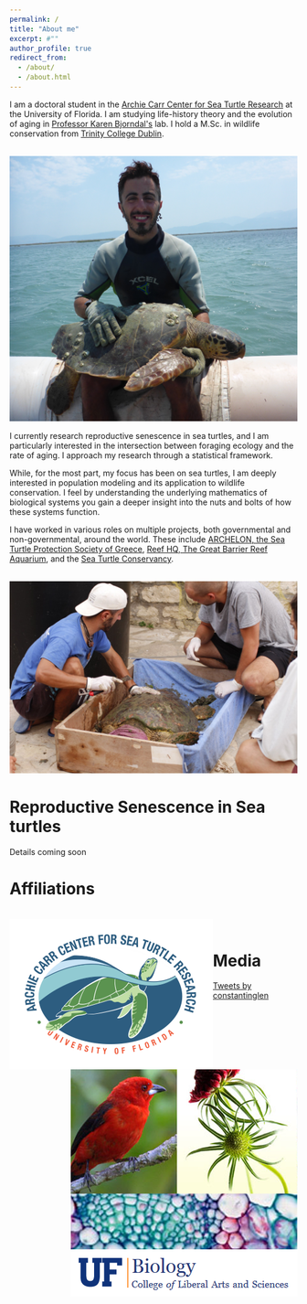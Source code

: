 ```yaml
---
permalink: /
title: "About me"
excerpt: #""
author_profile: true
redirect_from: 
  - /about/
  - /about.html
---
```



I am a doctoral student in the [Archie Carr Center for Sea Turtle Research](https://accstr.ufl.edu/) at the University of Florida. I am studying life-history theory and the evolution of aging in [Professor Karen Bjorndal's](https://biology.ufl.edu/bjorndal/) lab. I hold a M.Sc. in wildlife conservation from [Trinity College Dublin](https://naturalscience.tcd.ie/postgraduate/msc-biodiversity/).

<br/><img src='/images/sea_turtle_greece1.png'>

I currently research reproductive senescence in sea turtles, and I am particularly interested in the intersection between foraging ecology and the rate of aging. I approach my research through a statistical framework.

While, for the most part, my focus has been on sea turtles, I am deeply interested in population modeling and its application to wildlife conservation. I feel by understanding the underlying mathematics of biological systems you gain a deeper insight into the nuts and bolts of how these systems function.

I have worked in various roles on multiple projects, both governmental and non-governmental, around the world. These include [ARCHELON, the Sea Turtle Protection Society of Greece](https://www.archelon.gr/index_eng.php), [Reef HQ, The Great Barrier Reef Aquarium](https://www.reefhq.com.au), and the [Sea Turtle Conservancy](https://conserveturtles.org). 

<br/><img src='/images/sea_turtle_greece2.png'>

Reproductive Senescence in Sea turtles
==============================

Details coming soon


Affiliations
==============================
<br/><img align="left" src='/images/ACCSTR.png'> <br/><img align="right" src='/images/UF-Biology_Logo.png'>






Media
==============================
<a class="twitter-timeline" data-height="500" data-theme="light" href="https://twitter.com/constantinglen?ref_src=twsrc%5Etfw">Tweets by constantinglen</a> <script async src="https://platform.twitter.com/widgets.js" charset="utf-8"></script>
